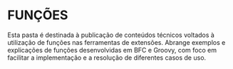 
# FUNÇÕES

Esta pasta é destinada à publicação de conteúdos técnicos voltados à utilização de funções nas ferramentas de extensões. Abrange exemplos e explicações de funções desenvolvidas em BFC e Groovy, com foco em facilitar a implementação e a resolução de diferentes casos de uso.
